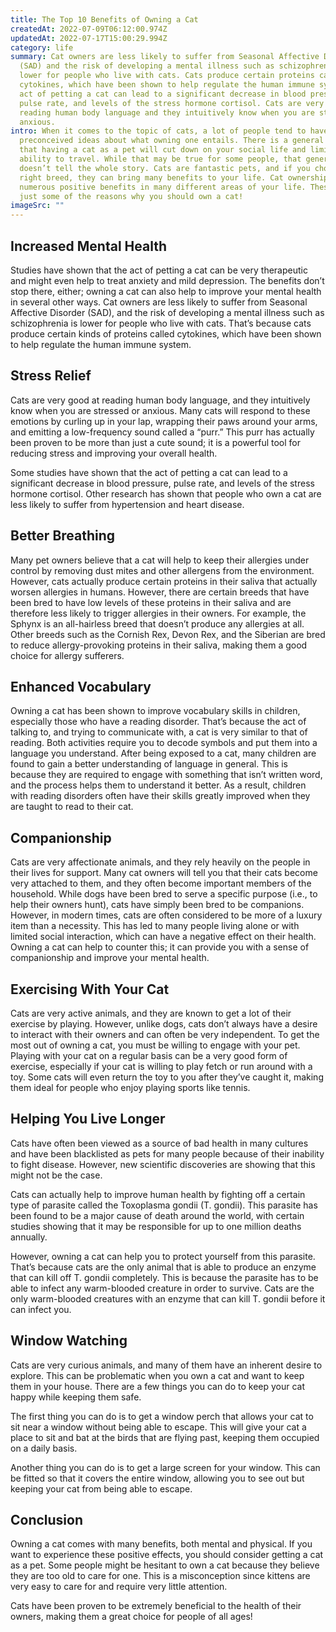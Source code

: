 ```yaml
---
title: The Top 10 Benefits of Owning a Cat
createdAt: 2022-07-09T06:12:00.974Z
updatedAt: 2022-07-17T15:00:29.994Z
category: life
summary: Cat owners are less likely to suffer from Seasonal Affective Disorder
  (SAD) and the risk of developing a mental illness such as schizophrenia is
  lower for people who live with cats. Cats produce certain proteins called
  cytokines, which have been shown to help regulate the human immune system. The
  act of petting a cat can lead to a significant decrease in blood pressure,
  pulse rate, and levels of the stress hormone cortisol. Cats are very good at
  reading human body language and they intuitively know when you are stressed or
  anxious.
intro: When it comes to the topic of cats, a lot of people tend to have
  preconceived ideas about what owning one entails. There is a general belief
  that having a cat as a pet will cut down on your social life and limit your
  ability to travel. While that may be true for some people, that generalization
  doesn’t tell the whole story. Cats are fantastic pets, and if you choose the
  right breed, they can bring many benefits to your life. Cat ownership offers
  numerous positive benefits in many different areas of your life. These are
  just some of the reasons why you should own a cat!
imageSrc: ""
---
```


## Increased Mental Health

Studies have shown that the act of petting a cat can be very therapeutic and might even help to treat anxiety and mild depression. The benefits don’t stop there, either; owning a cat can also help to improve your mental health in several other ways. Cat owners are less likely to suffer from Seasonal Affective Disorder (SAD), and the risk of developing a mental illness such as schizophrenia is lower for people who live with cats. That’s because cats produce certain kinds of proteins called cytokines, which have been shown to help regulate the human immune system.

## Stress Relief

Cats are very good at reading human body language, and they intuitively know when you are stressed or anxious. Many cats will respond to these emotions by curling up in your lap, wrapping their paws around your arms, and emitting a low-frequency sound called a “purr.” This purr has actually been proven to be more than just a cute sound; it is a powerful tool for reducing stress and improving your overall health.

Some studies have shown that the act of petting a cat can lead to a significant decrease in blood pressure, pulse rate, and levels of the stress hormone cortisol. Other research has shown that people who own a cat are less likely to suffer from hypertension and heart disease.

## Better Breathing

Many pet owners believe that a cat will help to keep their allergies under control by removing dust mites and other allergens from the environment. However, cats actually produce certain proteins in their saliva that actually worsen allergies in humans. However, there are certain breeds that have been bred to have low levels of these proteins in their saliva and are therefore less likely to trigger allergies in their owners.
For example, the Sphynx is an all-hairless breed that doesn’t produce any allergies at all. Other breeds such as the Cornish Rex, Devon Rex, and the Siberian are bred to reduce allergy-provoking proteins in their saliva, making them a good choice for allergy sufferers.

## Enhanced Vocabulary

Owning a cat has been shown to improve vocabulary skills in children, especially those who have a reading disorder. That’s because the act of talking to, and trying to communicate with, a cat is very similar to that of reading. Both activities require you to decode symbols and put them into a language you understand.
After being exposed to a cat, many children are found to gain a better understanding of language in general. This is because they are required to engage with something that isn’t written word, and the process helps them to understand it better. As a result, children with reading disorders often have their skills greatly improved when they are taught to read to their cat.

## Companionship

Cats are very affectionate animals, and they rely heavily on the people in their lives for support. Many cat owners will tell you that their cats become very attached to them, and they often become important members of the household.
While dogs have been bred to serve a specific purpose (i.e., to help their owners hunt), cats have simply been bred to be companions. However, in modern times, cats are often considered to be more of a luxury item than a necessity.
This has led to many people living alone or with limited social interaction, which can have a negative effect on their health. Owning a cat can help to counter this; it can provide you with a sense of companionship and improve your mental health.

## Exercising With Your Cat

Cats are very active animals, and they are known to get a lot of their exercise by playing. However, unlike dogs, cats don’t always have a desire to interact with their owners and can often be very independent.
To get the most out of owning a cat, you must be willing to engage with your pet. Playing with your cat on a regular basis can be a very good form of exercise, especially if your cat is willing to play fetch or run around with a toy. Some cats will even return the toy to you after they’ve caught it, making them ideal for people who enjoy playing sports like tennis.

## Helping You Live Longer

Cats have often been viewed as a source of bad health in many cultures and have been blacklisted as pets for many people because of their inability to fight disease. However, new scientific discoveries are showing that this might not be the case.

Cats can actually help to improve human health by fighting off a certain type of parasite called the Toxoplasma gondii (T. gondii). This parasite has been found to be a major cause of death around the world, with certain studies showing that it may be responsible for up to one million deaths annually.

However, owning a cat can help you to protect yourself from this parasite. That’s because cats are the only animal that is able to produce an enzyme that can kill off T. gondii completely. This is because the parasite has to be able to infect any warm-blooded creature in order to survive. Cats are the only warm-blooded creatures with an enzyme that can kill T. gondii before it can infect you.

## Window Watching

Cats are very curious animals, and many of them have an inherent desire to explore. This can be problematic when you own a cat and want to keep them in your house. There are a few things you can do to keep your cat happy while keeping them safe.

The first thing you can do is to get a window perch that allows your cat to sit near a window without being able to escape. This will give your cat a place to sit and bat at the birds that are flying past, keeping them occupied on a daily basis.

Another thing you can do is to get a large screen for your window. This can be fitted so that it covers the entire window, allowing you to see out but keeping your cat from being able to escape.

## Conclusion

Owning a cat comes with many benefits, both mental and physical. If you want to experience these positive effects, you should consider getting a cat as a pet. Some people might be hesitant to own a cat because they believe they are too old to care for one. This is a misconception since kittens are very easy to care for and require very little attention. 

Cats have been proven to be extremely beneficial to the health of their owners, making them a great choice for people of all ages!
